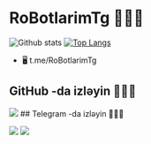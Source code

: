 # RoBotlarimTg 👨🏻‍💻

![Github stats](https://github-readme-stats.vercel.app/api?username=aykhan026&theme=gruvbox&show_icons=true&hide_border=false&count_private=true&include_all_commits=true&line_height=24.5)
[![Top Langs](https://github-readme-stats.vercel.app/api/top-langs/?username=aykhan026&theme=gruvbox&layout=compact&hide=html,css&langs_count=10)](https://github.com/TiagoDanin?tab=repositories)

- 🖥  t.me/RoBotlarimTg

## GitHub -da izləyin 👨🏻‍💻
<p align="left">
<a href="https://github.com/aykhan026"><img src="https://img.shields.io/badge/GitHub-Follow%20on%20GitHub-inactive.svg?logo=github"></a>
## Telegram -da izləyin 👨🏻‍💻
</p><p align="left">
<a href="https://t.me/aykhan_s"><img src="https://img.shields.io/badge/Telegram-Contact%20Telegram%20Profile-blue.svg?logo=telegram"></a>
<a href="https://t.me/RoBotlarimTg"><img src="https://img.shields.io/badge/Telegram-Group%20Telegram%20Join-blue.svg?logo=telegram"></a>
</p><p align="left">
</p><p align="left"></p><p align="left">
